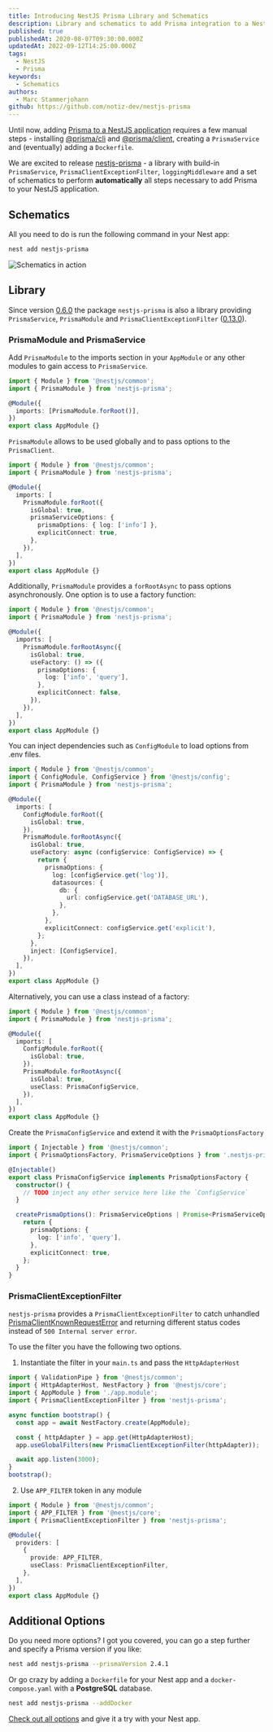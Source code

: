 ```yaml
---
title: Introducing NestJS Prisma Library and Schematics
description: Library and schematics to add Prisma integration to a NestJS application  
published: true
publishedAt: 2020-08-07T09:30:00.000Z
updatedAt: 2022-09-12T14:25:00.000Z
tags:
  - NestJS
  - Prisma
keywords:
  - Schematics
authors:
  - Marc Stammerjohann
github: https://github.com/notiz-dev/nestjs-prisma
---
```


Until now, adding [Prisma to a NestJS application](https://notiz.dev/blog/how-to-connect-nestjs-with-prisma) requires a few manual steps - installing [@prisma/cli](https://www.prisma.io/docs/reference/tools-and-interfaces/prisma-cli/command-reference) and [@prisma/client](https://github.com/prisma/prisma-client-js), creating a `PrismaService` and (eventually) adding a `Dockerfile`.

We are excited to release [nestjs-prisma](https://nestjs-prisma.dev) - a library with build-in `PrismaService`, `PrismaClientExceptionFilter`, `loggingMiddleware` and a set of schematics to perform **automatically** all steps necessary to add Prisma to your NestJS application. 

<div shortcode="repo" repo="notiz-dev/nestjs-prisma"></div>

## Schematics

All you need to do is run the following command in your Nest app:

<div shortcode="code" tabs="BASH">

```bash
nest add nestjs-prisma
```

</div>

<div shortcode="figure" caption="Schematics in action">

![Schematics in action](assets/img/blog/nestjs-prisma-schematics/schematics-in-action.gif)

</div>

## Library

Since version [0.6.0](https://github.com/notiz-dev/nestjs-prisma/releases/tag/v0.6.0) the package `nestjs-prisma` is also a library providing `PrismaService`, `PrismaModule` and `PrismaClientExceptionFilter` ([0.13.0](https://github.com/notiz-dev/nestjs-prisma/releases/tag/v0.13.0)).

### PrismaModule and PrismaService

Add `PrismaModule` to the imports section in your `AppModule` or any other modules to gain access to `PrismaService`.

<div shortcode="code" tabs="app.module.ts">

```ts
import { Module } from '@nestjs/common';
import { PrismaModule } from 'nestjs-prisma';

@Module({
  imports: [PrismaModule.forRoot()],
})
export class AppModule {}
```

</div>

`PrismaModule` allows to be used globally and to pass options to the `PrismaClient`.

<div shortcode="code" tabs="app.module.ts">

```ts
import { Module } from '@nestjs/common';
import { PrismaModule } from 'nestjs-prisma';

@Module({
  imports: [
    PrismaModule.forRoot({
      isGlobal: true,
      prismaServiceOptions: {
        prismaOptions: { log: ['info'] },
        explicitConnect: true,
      },
    }),
  ],
})
export class AppModule {}
```

</div>

Additionally, `PrismaModule` provides a `forRootAsync` to pass options asynchronously. One option is to use a factory function:

<div shortcode="code" tabs="app.module.ts">

```ts
import { Module } from '@nestjs/common';
import { PrismaModule } from 'nestjs-prisma';

@Module({
  imports: [
    PrismaModule.forRootAsync({
      isGlobal: true,
      useFactory: () => ({
        prismaOptions: {
          log: ['info', 'query'],
        },
        explicitConnect: false,
      }),
    }),
  ],
})
export class AppModule {}
```

</div>

You can inject dependencies such as `ConfigModule` to load options from .env files.

<div shortcode="code" tabs="app.module.ts">

```ts
import { Module } from '@nestjs/common';
import { ConfigModule, ConfigService } from '@nestjs/config';
import { PrismaModule } from 'nestjs-prisma';

@Module({
  imports: [
    ConfigModule.forRoot({
      isGlobal: true,
    }),
    PrismaModule.forRootAsync({
      isGlobal: true,
      useFactory: async (configService: ConfigService) => {
        return {
          prismaOptions: {
            log: [configService.get('log')],
            datasources: {
              db: {
                url: configService.get('DATABASE_URL'),
              },
            },
          },
          explicitConnect: configService.get('explicit'),
        };
      },
      inject: [ConfigService],
    }),
  ],
})
export class AppModule {}
```

</div>

Alternatively, you can use a class instead of a factory:

<div shortcode="code" tabs="app.module.ts">

```ts
import { Module } from '@nestjs/common';
import { PrismaModule } from 'nestjs-prisma';

@Module({
  imports: [
    ConfigModule.forRoot({
      isGlobal: true,
    }),
    PrismaModule.forRootAsync({
      isGlobal: true,
      useClass: PrismaConfigService,
    }),
  ],
})
export class AppModule {}
```

</div>

Create the `PrismaConfigService` and extend it with the `PrismaOptionsFactory`

<div shortcode="code" tabs="prisma-config.service.ts">

```ts
import { Injectable } from '@nestjs/common';
import { PrismaOptionsFactory, PrismaServiceOptions } from '.nestjs-prisma';

@Injectable()
export class PrismaConfigService implements PrismaOptionsFactory {
  constructor() {
    // TODO inject any other service here like the `ConfigService`
  }

  createPrismaOptions(): PrismaServiceOptions | Promise<PrismaServiceOptions> {
    return {
      prismaOptions: {
        log: ['info', 'query'],
      },
      explicitConnect: true,
    };
  }
}
```

</div>

### PrismaClientExceptionFilter

`nestjs-prisma` provides a `PrismaClientExceptionFilter` to catch unhandled [PrismaClientKnownRequestError](https://www.prisma.io/docs/reference/api-reference/error-reference#prisma-client-query-engine) and returning different status codes instead of `500 Internal server error`.

To use the filter you have the following two options.

1. Instantiate the filter in your `main.ts` and pass the `HttpAdapterHost`


<div shortcode="code" tabs="main.ts">

```ts
import { ValidationPipe } from '@nestjs/common';
import { HttpAdapterHost, NestFactory } from '@nestjs/core';
import { AppModule } from './app.module';
import { PrismaClientExceptionFilter } from 'nestjs-prisma';

async function bootstrap() {
  const app = await NestFactory.create(AppModule);

  const { httpAdapter } = app.get(HttpAdapterHost);
  app.useGlobalFilters(new PrismaClientExceptionFilter(httpAdapter));

  await app.listen(3000);
}
bootstrap();
```

</div>

2. Use `APP_FILTER` token in any module

<div shortcode="code" tabs="app.module.ts">

```ts
import { Module } from '@nestjs/common';
import { APP_FILTER } from '@nestjs/core';
import { PrismaClientExceptionFilter } from 'nestjs-prisma';

@Module({
  providers: [
    {
      provide: APP_FILTER,
      useClass: PrismaClientExceptionFilter,
    },
  ],
})
export class AppModule {}
```

</div>

## Additional Options

Do you need more options? I got you covered, you can go a step further and specify a Prisma version if you like:

<div shortcode="code" tabs="BASH">

```bash
nest add nestjs-prisma --prismaVersion 2.4.1
```

</div>

Or go crazy by adding a `Dockerfile` for your Nest app and a `docker-compose.yaml` with a **PostgreSQL** database.

<div shortcode="code" tabs="BASH">

```bash
nest add nestjs-prisma --addDocker
```

</div>

[Check out all options](https://github.com/notiz-dev/nestjs-prisma#additional-options) and give it a try with your Nest app.
